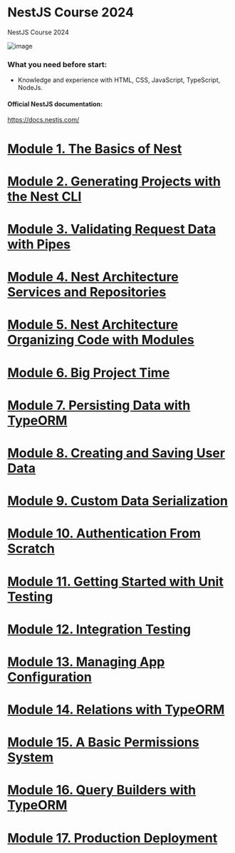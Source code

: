 # NestJS Course 2024
NestJS Course 2024

![image](https://github.com/user-attachments/assets/aa7b55e7-33a0-475b-a84f-8e8e29523f16)

### What you need before start:
- Knowledge and experience with HTML, CSS, JavaScript, TypeScript, NodeJs.

#### Official NestJS documentation:
https://docs.nestjs.com/

# [Module 1. The Basics of Nest](https://github.com/yaskutsWeb/nestjs-course/blob/master/source/module%201/Module%201.md)

# [Module 2. Generating Projects with the Nest CLI](https://github.com/yaskutsWeb/nestJs-course/blob/master/source/module%202/Module%202.md)

# [Module 3. Validating Request Data with Pipes](https://github.com/yaskutsWeb/nestJs-course/blob/master/source/module%203/Module%203.md)

# [Module 4. Nest Architecture Services and Repositories](https://github.com/yaskutsWeb/nestJs-course/blob/master/source/module%204/Module%204.md)

# [Module 5. Nest Architecture Organizing Code with Modules](https://github.com/yaskutsWeb/nestJs-course/blob/master/source/module%205/Module%205.md)

# [Module 6. Big Project Time](https://github.com/yaskutsWeb/nestJs-course/blob/master/source/module%206/Module%206.md)

# [Module 7. Persisting Data with TypeORM](https://github.com/yaskutsWeb/nestJs-course/blob/master/source/module%207/Module%207.md)

# [Module 8. Creating and Saving User Data](https://github.com/yaskutsWeb/nestJs-course/blob/master/source/module%208/Module%208.md)

# [Module 9. Custom Data Serialization](https://github.com/yaskutsWeb/nestJs-course/blob/master/source/module%209/Module%209.md)

# [Module 10. Authentication From Scratch](https://github.com/yaskutsWeb/nestJs-course/blob/master/source/module%2010/Module%2010.md)

# [Module 11. Getting Started with Unit Testing](https://github.com/yaskutsWeb/nestJs-course/blob/master/source/module%2011/Module%2011.md)

# [Module 12. Integration Testing](https://github.com/yaskutsWeb/nestJs-course/blob/master/source/module%2012/Module%2012.md)

# [Module 13. Managing App Configuration](https://github.com/yaskutsWeb/nestJs-course/blob/master/source/module%2013/Module%2013.md)

# [Module 14. Relations with TypeORM](https://github.com/yaskutsWeb/nestJs-course/blob/master/source/module%2014/Module%2014.md)

# [Module 15. A Basic Permissions System](https://github.com/yaskutsWeb/nestJs-course/blob/master/source/module%2015/Module%2015.md)

# [Module 16. Query Builders with TypeORM](https://github.com/yaskutsWeb/nestJs-course/blob/master/source/module%2016/Module%2016.md)

# [Module 17.  Production Deployment](https://github.com/yaskutsWeb/nestJs-course/blob/master/source/module%2017/Module%2017.md)
